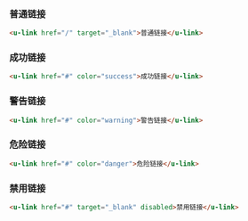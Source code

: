 ### 普通链接

``` html
<u-link href="/" target="_blank">普通链接</u-link>
```

### 成功链接

``` html
<u-link href="#" color="success">成功链接</u-link>
```

### 警告链接

``` html
<u-link href="#" color="warning">警告链接</u-link>
```

### 危险链接

``` html
<u-link href="#" color="danger">危险链接</u-link>
```

### 禁用链接

``` html
<u-link href="#" target="_blank" disabled>禁用链接</u-link>
```
